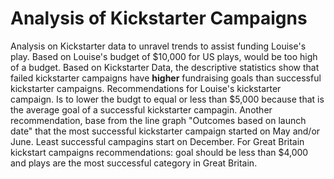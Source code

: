 # Analysis of Kickstarter Campaigns
Analysis on Kickstarter data to unravel trends to assist funding Louise's play.
Based on Louise's budget of $10,000 for US plays, would be too high of a budget. Based on Kickstarter Data, the descriptive statistics show that failed kickstarter campaigns have **higher** fundraising goals than successful kickstarter campaigns. Recommendations for Louise's kickstarter campaign. Is to lower the budgt to equal or less than $5,000 because that is the average goal of a successful kickstarter campagin. 
Another recommendation, base from the line graph "Outcomes based on launch date" that the most successful kickstarter campaign started on May and/or June. Least successful campagins start on December. 
For Great Britain kickstart campaigns recommendations: goal should be less than $4,000 and plays are the most successful category in Great Britain. 
